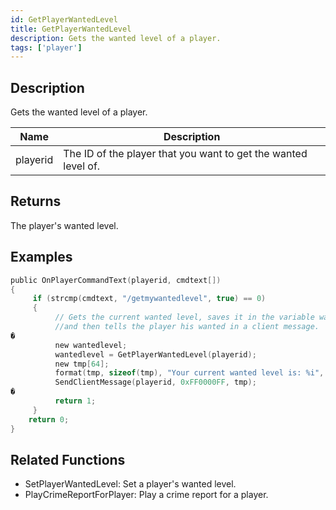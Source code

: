 ```yaml
---
id: GetPlayerWantedLevel
title: GetPlayerWantedLevel
description: Gets the wanted level of a player.
tags: ['player']
---
```


<TagLinks />

## Description

Gets the wanted level of a player.


| Name | Description |
|------|-------------|
|playerid | The ID of the player that you want to get the wanted level of.|


## Returns

The player's wanted level.


## Examples


```c
public OnPlayerCommandText(playerid, cmdtext[])
{
     if (strcmp(cmdtext, "/getmywantedlevel", true) == 0)
     {
          // Gets the current wanted level, saves it in the variable wantedlevel
          //and then tells the player his wanted in a client message.
�
          new wantedlevel;
          wantedlevel = GetPlayerWantedLevel(playerid);
          new tmp[64];
          format(tmp, sizeof(tmp), "Your current wanted level is: %i", wantedlevel);
          SendClientMessage(playerid, 0xFF0000FF, tmp);
�
          return 1;
     }
    return 0;
}
```


## Related Functions


-  SetPlayerWantedLevel: Set a player's wanted level.
-  PlayCrimeReportForPlayer: Play a crime report for a player.